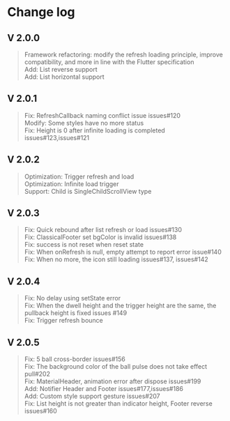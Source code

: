 # Change log

## V 2.0.0
>Framework refactoring: modify the refresh loading principle, improve compatibility, and more in line with the Flutter specification   
>Add: List reverse support   
>Add: List horizontal support   

## V 2.0.1
>Fix: RefreshCallback naming conflict issue issues#120   
>Modify: Some styles have no more status   
>Fix: Height is 0 after infinite loading is completed issues#123,issues#121   

## V 2.0.2
>Optimization: Trigger refresh and load   
>Optimization: Infinite load trigger   
>Support: Child is SingleChildScrollView type   

## V 2.0.3
>Fix: Quick rebound after list refresh or load issues#130   
>Fix: ClassicalFooter set bgColor is invalid issues#138   
>Fix: success is not reset when reset state   
>Fix: When onRefresh is null, empty attempt to report error issue#140   
>Fix: When no more, the icon still loading issues#137, issues#142   

## V 2.0.4
>Fix: No delay using setState error   
>Fix: When the dwell height and the trigger height are the same, the pullback height is fixed issues #149   
>Fix: Trigger refresh bounce

## V 2.0.5
>Fix: 5 ball cross-border issues#156  
>Fix: The background color of the ball pulse does not take effect pull#202  
>Fix: MaterialHeader, animation error after dispose issues#199  
>Add: Notifier Header and Footer issues#177,issues#186  
>Add: Custom style support gesture issues#207  
>Fix: List height is not greater than indicator height, Footer reverse issues#160  
